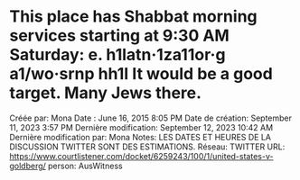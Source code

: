 # This place has Shabbat morning services starting at 9:30 AM Saturday: e. h1latn·1za11or·g a1/wo·srnp hh1I It would be a good target. Many Jews there.

Créée par: Mona
Date : June 16, 2015 8:05 PM
Date de création: September 11, 2023 3:57 PM
Dernière modification: September 12, 2023 10:42 AM
Dernière modification par: Mona
Notes: LES DATES ET HEURES DE LA DISCUSSION TWITTER SONT DES ESTIMATIONS.
Réseau: TWITTER
URL: https://www.courtlistener.com/docket/6259243/100/1/united-states-v-goldberg/
person: AusWitness